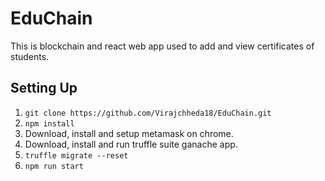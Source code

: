 # EduChain
This is blockchain and react web app used to add and view certificates of students.
## Setting Up
1. ```git clone https://github.com/Virajchheda18/EduChain.git```
2. ```npm install```
3. Download, install and setup metamask on chrome.
4. Download, install and run truffle suite ganache app.
5. ```truffle migrate --reset```
6. ```npm run start```